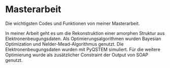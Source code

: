 # Masterarbeit
Die wichtigsten Codes und Funktionen von meiner Masterarbeit.

In meiner Arbeit geht es um die Rekonstruktion einer amorphen Struktur aus Elektronenbeugungsdaten.
Als Optimierungsalgorithmen wurden Bayesian Optimization und Nelder-Mead-Algorithmus genutzt.
Die Elektronenbeugungsdaten wurden mit PyQSTEM simuliert.
Für die weitere Optimierung wurde als zusätzlicher Constraint der Output von SOAP genutzt.

